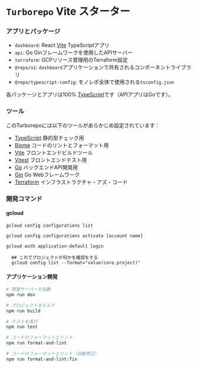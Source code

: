 # `Turborepo` Vite スターター

### アプリとパッケージ

- `dashboard`: React [Vite](https://vitejs.dev) TypeScriptアプリ
- `api`: Go Ginフレームワークを使用したAPIサーバー
- `terraform`: GCPリソース管理用のTerraform設定
- `@repo/ui`: `dashboard`アプリケーションで共有されるコンポーネントライブラリ
- `@repo/typescript-config`: モノレポ全体で使用される`tsconfig.json`

各パッケージとアプリは100% [TypeScript](https://www.typescriptlang.org/)です（APIアプリはGoです）。

### ツール

このTurborepoには以下のツールがあらかじめ設定されています：

- [TypeScript](https://www.typescriptlang.org/) 静的型チェック用
- [Biome](https://biomejs.dev/) コードのリントとフォーマット用
- [Vite](https://vitejs.dev/) フロントエンドビルドツール
- [Vitest](https://vitest.dev/) フロントエンドテスト用
- [Go](https://golang.org/) バックエンドAPI開発用
- [Gin](https://gin-gonic.com/) Go Webフレームワーク
- [Terraform](https://www.terraform.io/) インフラストラクチャ・アズ・コード

### 開発コマンド

#### gcloud

```
gcloud config configurations list
```

```
gcloud config configurations activate [account name]
```

```
gcloud auth application-default login
```

```
  ## これでプロジェクトが何かを確認をする
  gcloud config list --format="value(core.project)"
```

#### アプリケーション開発

```sh
# 開発サーバーを起動
npm run dev

# プロジェクトをビルド
npm run build

# テストを実行
npm run test

# コードのフォーマットとリント
npm run format-and-lint

# コードのフォーマットとリント（自動修正）
npm run format-and-lint:fix
```
